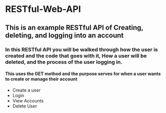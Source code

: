 # RESTful-Web-API

## This is an example RESTful API of Creating, deleting, and logging into an account

### In this RESTful API you will be walked through how the user is created and the code that goes with it, How a user will be deleted, and the process of the user logging in.

#### This uses the GET method and the purpose serves for when a user wants to create or manage their account

  * Create a user
  * Login
  * View Accounts
  * Delete User
